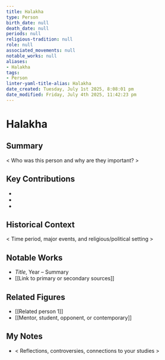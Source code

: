 ```yaml
---
title: Halakha
type: Person
birth_date: null
death_date: null
periods: null
religious-tradition: null
role: null
associated_movements: null
notable_works: null
aliases:
- Halakha
tags:
- Person
linter-yaml-title-alias: Halakha
date_created: Tuesday, July 1st 2025, 8:08:01 pm
date_modified: Friday, July 4th 2025, 11:42:23 pm
---
```


# Halakha

## Summary
< Who was this person and why are they important? >

## Key Contributions
- 
- 
- 

## Historical Context
< Time period, major events, and religious/political setting >

## Notable Works
- *Title*, Year – Summary
- [[Link to primary or secondary sources]]


## Related Figures
- [[Related person 1]]
- [[Mentor, student, opponent, or contemporary]]

## My Notes
- < Reflections, controversies, connections to your studies >
